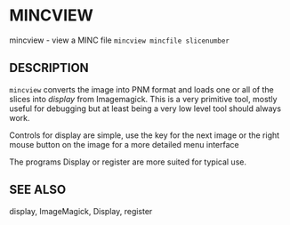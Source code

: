 ---
---
# MINCVIEW

mincview - view a MINC file
`mincview mincfile slicenumber`

## DESCRIPTION

`mincview` converts the image into PNM format and loads one or all of the slices 
into *display* from Imagemagick. This is a very primitive tool, mostly useful 
for debugging but at least being a very low level tool should always work.

Controls for display are simple, use the <space> key for the next image or the 
right mouse button on the image for a more detailed menu interface

The programs Display or register are more suited for typical use.

## SEE ALSO

display, ImageMagick, Display, register
